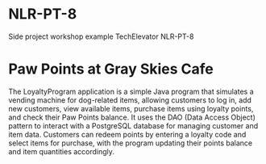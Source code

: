 # NLR-PT-8
Side project workshop example TechElevator NLR-PT-8
# Paw Points at Gray Skies Cafe
The LoyaltyProgram application is a simple Java program that simulates a vending machine for dog-related items, allowing customers to log in, add new customers, view available items, purchase items using loyalty points, and check their Paw Points balance. It uses the DAO (Data Access Object) pattern to interact with a PostgreSQL database for managing customer and item data. 
Customers can redeem points by entering a loyalty code and select items for purchase, with the program updating their points balance and item quantities accordingly.

